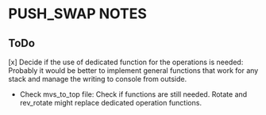 # PUSH_SWAP NOTES

## ToDo
[x] Decide if the use of dedicated function for the operations is needed:
    Probably it would be better to implement general functions that work
    for any stack and manage the writing to console from outside.
- Check mvs_to_top file:
    Check if functions are still needed. Rotate and rev_rotate might replace
    dedicated operation functions.
